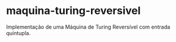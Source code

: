 # maquina-turing-reversivel
Implementação de uma Máquina de Turing Reversível com entrada quíntupla.
